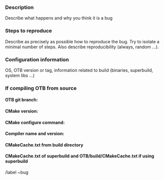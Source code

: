 ### Description

Describe what happens and why you think it is a bug

### Steps to reproduce

Describe as precisely as possible how to reproduce the bug. Try to isolate a minimal number of steps. Also describe reproducibility (always, random ...).

### Configuration information

OS, OTB version or tag, information related to build (binaries, superbuild, system libs ...)

### If compiling OTB from source
#### OTB git branch:
#### CMake version:
#### CMake configure command:
#### Compiler name and version:
#### CMakeCache.txt from build directory

#### CMakeCache.txt of superbuild and OTB/build/CMakeCache.txt if using superbuild

/label ~bug
